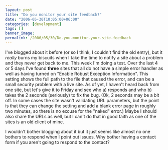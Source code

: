 ```yaml
---
layout: post
title: "Do you monitor your site feedback?"
date: "2006-05-30T10:05:00+06:00"
categories: [development]
tags: []
banner_image: 
permalink: /2006/05/30/Do-you-monitor-your-site-feedback
---
```


I've blogged about it before (or so I think, I couldn't find the old entry), but it <i>really</i> burns my biscuits when I take the time to notify a site about a problem and they never get back to me. This week I'm doing a test. Over the last 4 or 5 days I've found <b>three</b> sites that all do not have a simple error handler as well as having turned on "Enable Robust Exception Information". This setting shows the full path to the file that caused the error, and can be a small security problem with a live site. As of yet, I haven't heard back from one site, but let's give it to Friday and see who a) responds and who b) takes the 2 seconds (seriously) to fix the bug. (Ok, 2 seconds may be a bit off. In some cases the site wasn't validating URL parameters, but the point is that they can change the setting and add a blank error page in roughly two minutes, so there is no excuse for the "naked" error.) Maybe I should also share the URLs as well, but I can't do that in good faith as one of the sites is an old client of mine.

I wouldn't bother blogging about it but it just seems like almost no one bothers to respond when I point out issues. Why bother having a contact form if you aren't going to respond to the contact?